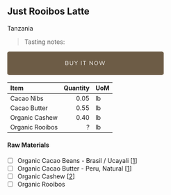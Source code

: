 ## Just Rooibos Latte
Tanzania
> Tasting notes: 

[![Buy Now](/assets/images/buy-now.png "Buy Now")](https://shop.osocra.com/collections/bars/products/21110916)

| Item | Quantity | UoM  |
| :---     | ---:    | :--- |
| Cacao Nibs  | 0.05   | lb    |
| Cacao Butter   | 0.55   | lb    |
| Organic Cashew   | 0.40     | lb      |
| Organic Rooibos   | ?     | lb      |

#### Raw Materials
- [ ] Organic Cacao Beans -  Brasil / Ucayali [[1](/vendors)]
- [ ] Organic Cacao Butter - Peru, Natural [[1](/vendors)]
- [ ] Organic Cashew [[2](/vendors)]
- [ ] Organic Rooibos
